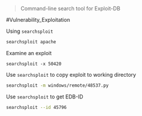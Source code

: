 > Command-line search tool for Exploit-DB


#Vulnerability_Exploitation

Using `searchsploit`
```bash
searchsploit apache
```

Examine an exploit
```
searchsploit -x 50420
```

Use `searchsploit` to copy exploit to working directory
```bash
searchsploit -m windows/remote/48537.py
```

Use `searchsploit` to get EDB-ID
```bash
searchsploit --id 45796
```
